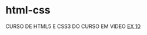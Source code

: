 # html-css
 CURSO DE HTML5 E CSS3 DO CURSO EM VIDEO
<a href="https://conradoduart3.github.io/html-css/Desafios/ex10/">EX 10</a>